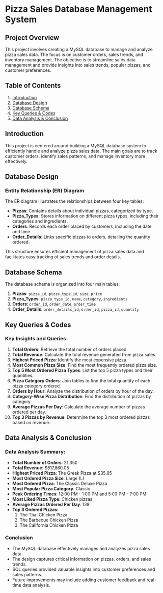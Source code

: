 # Pizza Sales Database Management System

## Project Overview

This project involves creating a MySQL database to manage and analyze pizza sales data. The focus is on customer orders, sales trends, and inventory management. The objective is to streamline sales data management and provide insights into sales trends, popular pizzas, and customer preferences.

## Table of Contents

1. [Introduction](#introduction)
2. [Database Design](#database-design)
3. [Database Schema](#database-schema)
4. [Key Queries & Codes](#key-queries--codes)
5. [Data Analysis & Conclusion](#data-analysis--conclusion)

## Introduction

This project is centered around building a MySQL database system to efficiently handle and analyze pizza sales data. The main goals are to track customer orders, identify sales patterns, and manage inventory more effectively.

## Database Design

### Entity Relationship (ER) Diagram

The ER diagram illustrates the relationships between four key tables:

- **Pizzas**: Contains details about individual pizzas, categorized by type.
- **Pizza_Types**: Stores information on different pizza types, including their categories and ingredients.
- **Orders**: Records each order placed by customers, including the date and time.
- **Order_Details**: Links specific pizzas to orders, detailing the quantity ordered.

This structure ensures efficient management of pizza sales data and facilitates easy tracking of sales trends and order details.

## Database Schema

The database schema is organized into four main tables:

1. **Pizzas**: `pizza_id`, `pizza_type_id`, `size`, `price`
2. **Pizza_Types**: `pizza_type_id`, `name`, `category`, `ingredients`
3. **Orders**: `order_id`, `order_date`, `order_time`
4. **Order_Details**: `order_details_id`, `order_id`, `pizza_id`, `quantity`

## Key Queries & Codes

### Key Insights and Queries:

1. **Total Orders**: Retrieve the total number of orders placed.
2. **Total Revenue**: Calculate the total revenue generated from pizza sales.
3. **Highest Priced Pizza**: Identify the most expensive pizza.
4. **Most Common Pizza Size**: Find the most frequently ordered pizza size.
5. **Top 5 Most Ordered Pizza Types**: List the top 5 pizza types and their quantities.
6. **Pizza Category Orders**: Join tables to find the total quantity of each pizza category ordered.
7. **Orders by Hour**: Analyze the distribution of orders by hour of the day.
8. **Category-Wise Pizza Distribution**: Find the distribution of pizzas by category.
9. **Average Pizzas Per Day**: Calculate the average number of pizzas ordered per day.
10. **Top 3 Pizzas by Revenue**: Determine the top 3 most ordered pizzas based on revenue.

## Data Analysis & Conclusion

### Data Analysis Summary:

- **Total Number of Orders**: 21,350
- **Total Revenue**: $817,860.05
- **Highest Priced Pizza**: The Greek Pizza at $35.95
- **Most Ordered Pizza Size**: Large (L)
- **Most Ordered Pizza**: The Classic Deluxe Pizza
- **Most Popular Pizza Category**: Classic
- **Peak Ordering Times**: 12:00 PM - 1:00 PM and 5:00 PM - 7:00 PM
- **Most Liked Pizza Type**: Chicken pizzas
- **Average Pizzas Ordered Per Day**: 138
- **Top 3 Ordered Pizzas**:
  1. The Thai Chicken Pizza
  2. The Barbecue Chicken Pizza
  3. The California Chicken Pizza

### Conclusion

- The MySQL database effectively manages and analyzes pizza sales data.
- The design captures critical information on pizzas, orders, and sales trends.
- SQL queries provided valuable insights into customer preferences and sales patterns.
- Future improvements may include adding customer feedback and real-time data analysis.
